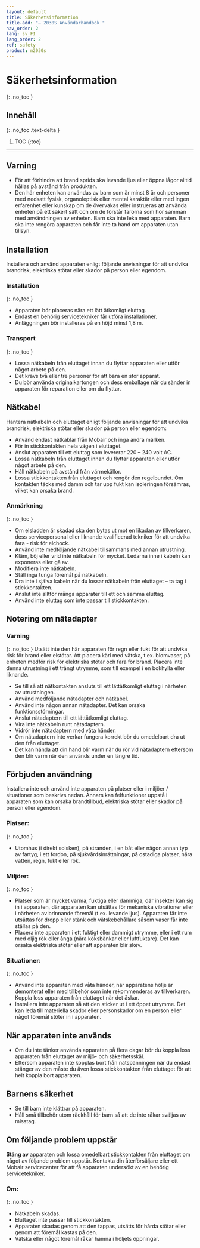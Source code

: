 ```yaml
---
layout: default
title: Säkerhetsinformation
title-add: "– 2030S Användarhandbok "
nav_order: 2
lang: sv_FI
lang_order: 2
ref: safety
product: m2030s
---
```


# Säkerhetsinformation
{: .no_toc }

## Innehåll
{: .no_toc .text-delta }

1. TOC
{:toc}

---

## Varning
- För att förhindra att brand sprids ska levande ljus eller öppna lågor alltid hållas på avstånd från produkten.
- Den här enheten kan användas av barn som är minst 8 år och personer med nedsatt fysisk, organoleptisk eller mental karaktär eller med ingen erfarenhet eller kunskap om de övervakas eller instrueras att använda enheten på ett säkert sätt och om de förstår farorna som hör samman med användningen av enheten. Barn ska inte leka med apparaten. Barn ska inte rengöra apparaten och får inte ta hand om apparaten utan tillsyn.

## Installation
Installera och använd apparaten enligt följande anvisningar för att undvika brandrisk, elektriska stötar eller skador på person eller egendom.

### Installation
{: .no_toc }
* Apparaten bör placeras nära ett lätt åtkomligt eluttag.
* Endast en behörig servicetekniker får utföra installationer.
* Anläggningen bör installeras på en höjd minst 1,8 m.

### Transport
{: .no_toc }
* Lossa nätkabeln från eluttaget innan du flyttar apparaten eller utför något arbete på den.
* Det krävs två eller tre personer för att bära en stor apparat.
* Du bör använda originalkartongen och dess emballage när du sänder in apparaten för reparation eller om du flyttar.

## Nätkabel
Hantera nätkabeln och eluttaget enligt följande anvisningar för att undvika brandrisk, elektriska stötar eller skador på person eller egendom:
* Använd endast nätkablar från Mobair och inga andra märken.
* För in stickkontakten hela vägen i eluttaget.
* Anslut apparaten till ett eluttag som levererar 220 – 240 volt AC.
* Lossa nätkabeln från eluttaget innan du flyttar apparaten eller utför något arbete på den.
* Håll nätkabeln på avstånd från värmekällor.
* Lossa stickkontakten från eluttaget och rengör den regelbundet. Om kontakten täcks med damm och tar upp fukt kan isoleringen försämras, vilket kan orsaka brand.

### Anmärkning
{: .no_toc }
* Om elsladden är skadad ska den bytas ut mot en likadan av tillverkaren, dess servicepersonal eller liknande kvalificerad tekniker för att undvika fara - risk för elchock.
* Använd inte medföljande nätkabel tillsammans med annan utrustning.
* Kläm, böj eller vrid inte nätkabeln för mycket. Ledarna inne i kabeln kan exponeras eller gå av.
* Modifiera inte nätkabeln.
* Ställ inga tunga föremål på nätkabeln.
* Dra inte i själva kabeln när du lossar nätkabeln från eluttaget – ta tag i stickkontakten.
* Anslut inte alltför många apparater till ett och samma eluttag.
* Använd inte eluttag som inte passar till stickkontakten.

## Notering om nätadapter
### Varning
{: .no_toc }
Utsätt inte den här apparaten för regn eller fukt för att undvika risk för brand eller elstötar. Att placera kärl med vätska, t.ex. blomvaser, på enheten medför risk för elektriska stötar och fara för brand. Placera inte denna utrustning i ett trångt utrymme, som till exempel i en bokhylla eller liknande.
* Se till så att nätkontakten ansluts till ett lättåtkomligt eluttag i närheten av utrustningen.
* Använd medföljande nätadapter och nätkabel.
* Använd inte någon annan nätadapter. Det kan orsaka funktionsstörningar.
* Anslut nätadaptern till ett lättåtkomligt eluttag.
* Vira inte nätkabeln runt nätadaptern.
* Vidrör inte nätadaptern med våta händer.
* Om nätadaptern inte verkar fungera korrekt bör du omedelbart dra ut den från eluttaget.
* Det kan hända att din hand blir varm när du rör vid nätadaptern eftersom den blir varm när den används under en längre tid.

## Förbjuden användning
Installera inte och använd inte apparaten på platser eller i miljöer / situationer som beskrivs nedan. Annars kan felfunktioner uppstå i apparaten som kan orsaka brandtillbud, elektriska stötar eller skador på person eller egendom.

### Platser:
{: .no_toc }
* Utomhus (i direkt solsken), på stranden, i en båt eller någon annan typ av fartyg, i ett fordon, på sjukvårdsinrättningar, på ostadiga platser, nära vatten, regn, fukt eller rök.

### Miljöer:
{: .no_toc }
* Platser som är mycket varma, fuktiga eller dammiga, där insekter kan sig in i apparaten, där apparaten kan utsättas för mekaniska vibrationer eller i närheten av brinnande föremål (t.ex. levande ljus). Apparaten får inte utsättas för dropp eller stänk och vätskebehållare såsom vaser får inte ställas på den.
* Placera inte apparaten i ett fuktigt eller dammigt utrymme, eller i ett rum med oljig rök eller ånga (nära köksbänkar eller luftfuktare). Det kan orsaka elektriska stötar eller att apparaten blir skev.

### Situationer:
{: .no_toc }
* Använd inte apparaten med våta händer, när apparatens hölje är demonterat eller med tillbehör som inte rekommenderas av tillverkaren. Koppla loss apparaten från eluttaget när det åskar.
* Installera inte apparaten så att den sticker ut i ett öppet utrymme. Det kan leda till materiella skador eller personskador om en person eller något föremål stöter in i apparaten.

## När apparaten inte används
* Om du inte tänker använda apparaten på flera dagar bör du koppla loss apparaten från eluttaget av miljö- och säkerhetsskäl.
* Eftersom apparaten inte kopplas bort från nätspänningen när du endast stänger av den måste du även lossa stickkontakten från eluttaget för att helt koppla bort apparaten.

## Barnens säkerhet
* Se till barn inte klättrar på apparaten.
* Håll små tillbehör utom räckhåll för barn så att de inte råkar sväljas av misstag.

## Om följande problem uppstår
**Stäng av** apparaten och lossa omedelbart stickkontakten från eluttaget om något av följande problem uppstår. Kontakta din återförsäljare eller ett Mobair servicecenter för att få apparaten undersökt av en behörig servicetekniker.

### Om:
{: .no_toc }
* Nätkabeln skadas.
* Eluttaget inte passar till stickkontakten.
* Apparaten skadas genom att den tappas, utsätts för hårda stötar eller genom att föremål kastas på den.
* Vätska eller något föremål råkar hamna i höljets öppningar.



